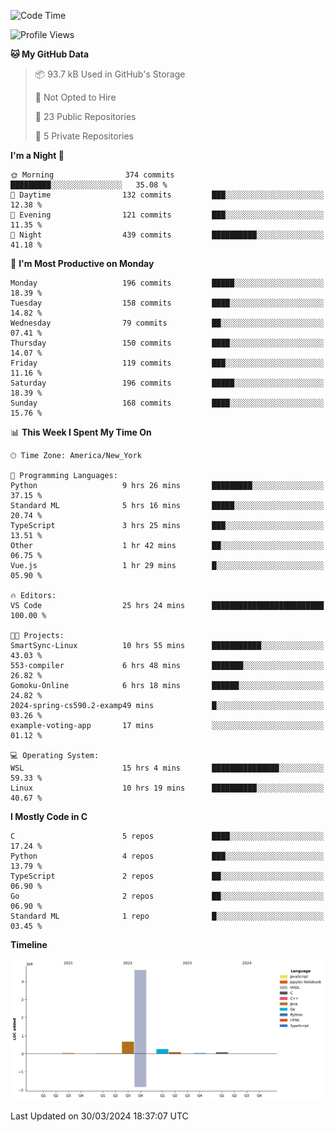 <!--START_SECTION:waka-->
![Code Time](http://img.shields.io/badge/Code%20Time-151%20hrs%2052%20mins-blue)

![Profile Views](http://img.shields.io/badge/Profile%20Views-1-blue)

**🐱 My GitHub Data** 

> 📦 93.7 kB Used in GitHub's Storage 
 > 
> 🚫 Not Opted to Hire
 > 
> 📜 23 Public Repositories 
 > 
> 🔑 5 Private Repositories 
 > 
**I'm a Night 🦉** 

```text
🌞 Morning                374 commits         █████████░░░░░░░░░░░░░░░░   35.08 % 
🌆 Daytime                132 commits         ███░░░░░░░░░░░░░░░░░░░░░░   12.38 % 
🌃 Evening                121 commits         ███░░░░░░░░░░░░░░░░░░░░░░   11.35 % 
🌙 Night                  439 commits         ██████████░░░░░░░░░░░░░░░   41.18 % 
```
📅 **I'm Most Productive on Monday** 

```text
Monday                   196 commits         █████░░░░░░░░░░░░░░░░░░░░   18.39 % 
Tuesday                  158 commits         ████░░░░░░░░░░░░░░░░░░░░░   14.82 % 
Wednesday                79 commits          ██░░░░░░░░░░░░░░░░░░░░░░░   07.41 % 
Thursday                 150 commits         ████░░░░░░░░░░░░░░░░░░░░░   14.07 % 
Friday                   119 commits         ███░░░░░░░░░░░░░░░░░░░░░░   11.16 % 
Saturday                 196 commits         █████░░░░░░░░░░░░░░░░░░░░   18.39 % 
Sunday                   168 commits         ████░░░░░░░░░░░░░░░░░░░░░   15.76 % 
```


📊 **This Week I Spent My Time On** 

```text
🕑︎ Time Zone: America/New_York

💬 Programming Languages: 
Python                   9 hrs 26 mins       █████████░░░░░░░░░░░░░░░░   37.15 % 
Standard ML              5 hrs 16 mins       █████░░░░░░░░░░░░░░░░░░░░   20.74 % 
TypeScript               3 hrs 25 mins       ███░░░░░░░░░░░░░░░░░░░░░░   13.51 % 
Other                    1 hr 42 mins        ██░░░░░░░░░░░░░░░░░░░░░░░   06.75 % 
Vue.js                   1 hr 29 mins        █░░░░░░░░░░░░░░░░░░░░░░░░   05.90 % 

🔥 Editors: 
VS Code                  25 hrs 24 mins      █████████████████████████   100.00 % 

🐱‍💻 Projects: 
SmartSync-Linux          10 hrs 55 mins      ███████████░░░░░░░░░░░░░░   43.03 % 
553-compiler             6 hrs 48 mins       ███████░░░░░░░░░░░░░░░░░░   26.82 % 
Gomoku-Online            6 hrs 18 mins       ██████░░░░░░░░░░░░░░░░░░░   24.82 % 
2024-spring-cs590.2-examp49 mins             █░░░░░░░░░░░░░░░░░░░░░░░░   03.26 % 
example-voting-app       17 mins             ░░░░░░░░░░░░░░░░░░░░░░░░░   01.12 % 

💻 Operating System: 
WSL                      15 hrs 4 mins       ███████████████░░░░░░░░░░   59.33 % 
Linux                    10 hrs 19 mins      ██████████░░░░░░░░░░░░░░░   40.67 % 
```

**I Mostly Code in C** 

```text
C                        5 repos             ████░░░░░░░░░░░░░░░░░░░░░   17.24 % 
Python                   4 repos             ███░░░░░░░░░░░░░░░░░░░░░░   13.79 % 
TypeScript               2 repos             ██░░░░░░░░░░░░░░░░░░░░░░░   06.90 % 
Go                       2 repos             ██░░░░░░░░░░░░░░░░░░░░░░░   06.90 % 
Standard ML              1 repo              █░░░░░░░░░░░░░░░░░░░░░░░░   03.45 % 
```



**Timeline**

![Lines of Code chart](https://raw.githubusercontent.com/fqzz2000/fqzz2000/main/assets/bar_graph.png)


 Last Updated on 30/03/2024 18:37:07 UTC
<!--END_SECTION:waka-->
